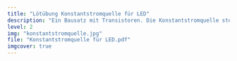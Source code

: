 ```yaml
---
title: "Lötübung Konstantstromquelle für LED"
description: "Ein Bausatz mit Transistoren. Die Konstantstromquelle stellt wie ein regelbarer Widerstand einen konstanten Strom für die Leuchtdiode ein."
level: 2
img: "konstantstromquelle.jpg"
file: "Konstantstromquelle für LED.pdf"
imgcover: true
---
```

